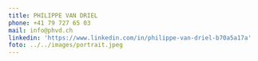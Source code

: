 ```yaml
---
title: PHILIPPE VAN DRIEL
phone: +41 79 727 65 03
mail: info@phvd.ch
linkedin: 'https://www.linkedin.com/in/philippe-van-driel-b70a5a17a'
foto: ../../images/portrait.jpeg
---
```


